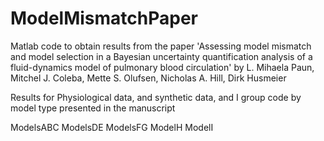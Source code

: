# ModelMismatchPaper

Matlab code to obtain results from the paper 'Assessing model mismatch and model selection in a Bayesian uncertainty quantification analysis of a fluid-dynamics model of pulmonary blood circulation' by L. Mihaela Paun, Mitchel J. Coleba, Mette S. Olufsen, Nicholas A. Hill, Dirk Husmeier

Results for Physiological data, and synthetic data, and I group code by model type presented in the manuscript

ModelsABC
ModelsDE
ModelsFG
ModelH
ModelI

